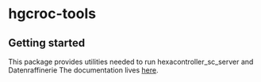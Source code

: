 # hgcroc-tools



## Getting started

This package provides utilities needed to run hexacontroller_sc_server and Datenraffinerie
The documentation lives [here](https://hgcroc-tools.docs.cern.ch/).

